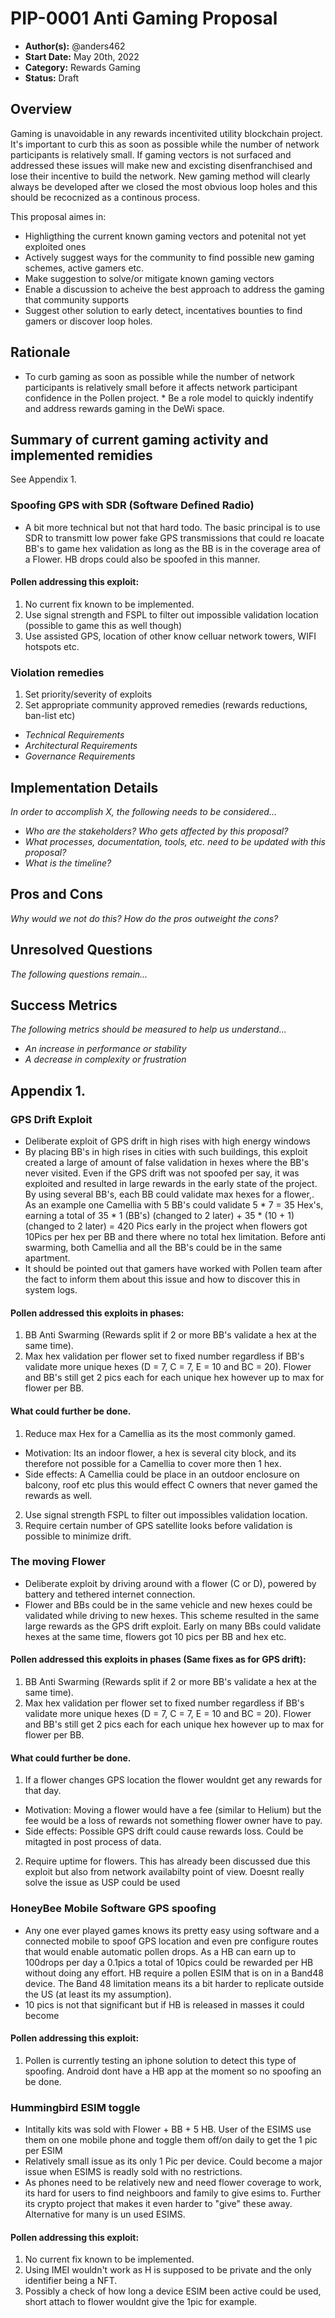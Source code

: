 # PIP-0001 Anti Gaming Proposal
- **Author(s):** @anders462
- **Start Date:** May 20th, 2022
- **Category:** Rewards Gaming
- **Status:** Draft

## Overview
Gaming is unavoidable in any rewards incentivited utility blockchain project. It's important to curb this as soon as possible while the number of network participants is relatively small. If gaming vectors is not surfaced and addressed these issues will make new and excisting disenfranchised and lose their incentive to build the network. New gaming method will clearly always be developed after we closed the most obvious loop holes and this should be recocnized as a continous process.


 This proposal aimes in: 
 * Highligthing the current known gaming vectors and potenital not yet exploited ones
 * Actively suggest ways for the community to find possible new gaming schemes, active gamers etc.
 * Make suggestion to solve/or mitigate known gaming vectors
 * Enable a discussion to acheive the best approach to address the gaming that community supports
 * Suggest other solution to early detect, incentatives bounties to find gamers or discover loop holes.
 

## Rationale
* To curb gaming as soon as possible while the number of network participants is relatively small before it affects network participant confidence in the Pollen project. * Be a role model to quickly indentify and address rewards gaming in the DeWi space.


## Summary of current gaming activity and implemented remidies
See Appendix 1.


### Spoofing GPS with SDR (Software Defined Radio)
* A bit more technical but not that hard todo. The basic principal is to use SDR to transmitt low power fake GPS transmissions that could re loacate BB's to game hex validation as long as the BB is in the coverage area of a Flower. HB drops could also be spoofed in this manner.

 
#### Pollen addressing this exploit:
 1. No current fix known to be implemented. 
 2. Use signal strength and FSPL to filter out impossible validation location (possible to game this as well though)
 3. Use assisted GPS, location of other know celluar network towers, WIFI hotspots etc.


### Violation remedies
1. Set priority/severity of exploits
2. Set appropriate community approved remedies (rewards reductions, ban-list etc)


- *Technical Requirements*
- *Architectural Requirements*
- *Governance Requirements*

## Implementation Details
*In order to accomplish X, the following needs to be considered...*

- *Who are the stakeholders? Who gets affected by this proposal?*
- *What processes, documentation, tools, etc. need to be updated with this proposal?*
- *What is the timeline?*

## Pros and Cons
*Why would we not do this? How do the pros outweight the cons?*

## Unresolved Questions
*The following questions remain...*

## Success Metrics
*The following metrics should be measured to help us understand...*

- *An increase in performance or stability*
- *A decrease in complexity or frustration*


## Appendix 1. 

### GPS Drift Exploit
* Deliberate exploit of GPS drift in high rises with high energy windows
* By placing BB's in high rises in cities with such buildings, this exploit created a large of amount of false validation in hexes where the BB's never visited. Even if the GPS drift was not spoofed per say, it was exploited and resulted in large rewards in the early state of the project. By using several BB's, each BB could validate max hexes for a flower,. As an example one Camellia with 5 BB's could validate 5 * 7 = 35 Hex's, earning a total of 35 * 1 (BB's) (changed to 2 later) + 35 * (10 + 1) (changed to 2 later)  = 420 Pics early in the project when flowers got 10Pics per hex per BB and there where no total hex limitation. Before anti swarming, both Camellia and all the BB's could be in the same apartment.
* It should be pointed out that gamers have worked with Pollen team after the fact to inform them about this issue and how to discover this in system logs. 

#### Pollen addressed this exploits in phases:
 1. BB Anti Swarming (Rewards split if 2 or more BB's validate a hex at the same time).
 2. Max hex validation per flower set to fixed number regardless if BB's validate more unique hexes (D = 7, C = 7, E = 10 and BC = 20). Flower and BB's still get 2 pics each for each unique hex however up to max for flower per BB.

#### What could further be done. 
1. Reduce max Hex for a Camellia as its the most commonly gamed. 
 * Motivation: Its an indoor flower, a hex is several city block, and its therefore not possible for a Camellia to cover more then 1 hex.
 *  Side effects: A Camellia could be place in an outdoor enclosure on balcony, roof etc plus this would effect C owners that never gamed the rewards as well.
2. Use signal strength FSPL to filter out impossibles validation location.
3. Require certain number of GPS satellite looks before validation is possible to minimize drift.

### The moving Flower
* Deliberate exploit by driving around with a flower (C or D), powered by battery and tethered internet connection. 
* Flower and BBs could be in the same vehicle and new hexes could be validated while driving to new hexes. This scheme resulted in the same large rewards as the GPS drift exploit. Early on many BBs could validate hexes at the same time, flowers got 10 pics per BB and hex etc. 

#### Pollen addressed this exploits in phases (Same fixes as for GPS drift):
 1. BB Anti Swarming (Rewards split if 2 or more BB's validate a hex at the same time).
 2. Max hex validation per flower set to fixed number regardless if BB's validate more unique hexes (D = 7, C = 7, E = 10 and BC = 20). Flower and BB's still get 2 pics each for each unique hex however up to max for flower per BB.

#### What could further be done. 
1. If a flower changes GPS location the flower wouldnt get any rewards for that day. 
 * Motivation: Moving a flower would have a fee (similar to Helium) but the fee would be a loss of rewards not something flower owner have to pay.
 *  Side effects: Possible GPS drift could cause rewards loss. Could be mitagted in post process of data.
2. Require uptime for flowers. This has already been discussed due this exploit but also from network availabilty point of view. Doesnt really solve the issue as USP could be used

### HoneyBee Mobile Software GPS spoofing
* Any one ever played games knows its pretty easy using software and a connected mobile to spoof GPS location and even pre configure routes that would enable automatic pollen drops. As a HB can earn up to 100drops per day a 0.1pics a total of 10pics could be rewarded per HB without doing any effort. HB require a pollen ESIM that is on in a Band48 device. The Band 48 limitation means its a bit harder to replicate outside the US (at least its my assumption).
* 10 pics is not that significant but if HB is released in masses it could become
 
#### Pollen addressing this exploit:
 1. Pollen is currently testing an iphone solution to detect this type of spoofing. Android dont have a HB app at the moment so no spoofing an be done.

### Hummingbird ESIM toggle
* Intitally kits was sold with Flower + BB + 5 HB. User of the ESIMS use them on one mobile phone and toggle them off/on daily to get the 1 pic per ESIM
* Relatively small issue as its only 1 Pic per device. Could become a major issue when ESIMS is readly sold with no restrictions.
* As phones need to be relatively new and need flower coverage to work, its hard for users to find neighboors and family to give esims to. Further its crypto project that makes it even harder to "give" these away. Alternative for many is un used ESIMS. 
 
#### Pollen addressing this exploit:
 1. No current fix known to be implemented. 
 2. Using IMEI wouldn't work as H is supposed to be private and the only identifier being a NFT.
 3. Possibly a check of how long a device ESIM been active could be used, short attach to flower wouldnt give the 1pic for example.
